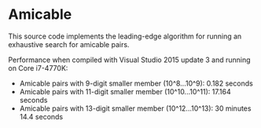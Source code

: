 # Amicable
This source code implements the leading-edge algorithm for running an exhaustive search for amicable pairs.

Performance when compiled with Visual Studio 2015 update 3 and running on Core i7-4770K:

- Amicable pairs with 9-digit smaller member (10^8...10^9): 0.182 seconds
- Amicable pairs with 11-digit smaller member (10^10...10^11): 17.164 seconds
- Amicable pairs with 13-digit smaller member (10^12...10^13): 30 minutes 14.4 seconds
